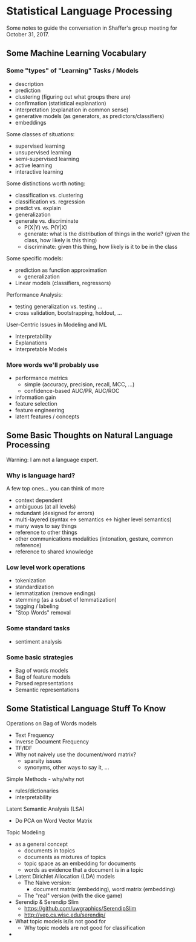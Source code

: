 # Statistical Language Processing
Some notes to guide the conversation in Shaffer's group meeting for October 31, 2017.

## Some Machine Learning Vocabulary

### Some "types" of "Learning" Tasks / Models
+ description
+ prediction 
+ clustering (figuring out what groups there are)
+ confirmation (statistical explanation)
+ interpretation (explanation in common sense)
+ generative models (as generators, as predictors/classifiers)
+ embeddings

Some classes of situations:
+ supervised learning
+ unsupervised learning
+ semi-supervised learning
+ active learning
+ interactive learning

Some distinctions worth noting:
+ classification vs. clustering
+ classification vs. regression
+ predict vs. explain
+ generalization
+ generate vs. discriminate
	+ P(X|Y) vs. P(Y|X)
	+ generate: what is the distribution of things in the world? (given the class, how likely is this thing)
	+ discriminate: given this thing, how likely is it to be in the class

Some specific models:
+ prediction as function approximation
	+ generalization
+ Linear models (classifiers, regressors)

Performance Analysis:
+ testing generalization vs. testing ...
+ cross validation, bootstrapping, holdout, ...

User-Centric Issues in Modeling and ML
+ Interpretability
+ Explanations
+ Interpretable Models

### More words we'll probably use
+ performance metrics
	+ simple (accuracy, precision, recall, MCC, ...)
	+ confidence-based AUC/PR, AUC/ROC
+ information gain
+ feature selection
+ feature engineering
+ latent features / concepts

## Some Basic Thoughts on Natural Language Processing
Warning: I am not a language expert.

### Why is language hard? 
A few top ones... you can think of more
+ context dependent
+ ambiguous (at all levels)
+ redundant (designed for errors)
+ multi-layered (syntax <-> semantics <-> higher level semantics)
+ many ways to say things
+ reference to other things
+ other communications modalities (intonation, gesture, common reference)
+ reference to shared knowledge 

### Low level work operations
+ tokenization
+ standardization
+ lemmatization (remove endings)
+ stemming (as a subset of lemmatization)
+ tagging / labeling
+ "Stop Words" removal

### Some standard tasks
+ sentiment analysis

### Some basic strategies
+ Bag of words models
+ Bag of feature models
+ Parsed representations
+ Semantic representations

## Some Statistical Language Stuff To Know

Operations on Bag of Words models
+ Text Frequency
+ Inverse Document Frequency
+ TF/IDF
+ Why not naively use the document/word matrix?
	+ sparsity issues
	+ synonyms, other ways to say it, ...

Simple Methods - why/why not
+ rules/dictionaries
+ interpretability

Latent Semantic Analysis (LSA)
+ Do PCA on Word Vector Matrix

Topic Modeling
+ as a general concept
	+ documents in topics
	+ documents as mixtures of topics
	+ topic space as an embedding for documents
	+ words as evidence that a document is in a topic
+ Latent Dirichlet Allocation (LDA) models
	+ The Naive version: 
		+ document matrix (embedding), word matrix (embedding)
	+ The "real" version (with the dice game)
+ Serendip & Serendip Slim
	+ https://github.com/uwgraphics/SerendipSlim
	+ http://vep.cs.wisc.edu/serendip/
+ What topic models is/is not good for
	+ Why topic models are not good for classification
+ 
<!--stackedit_data:
eyJoaXN0b3J5IjpbLTE4OTc2ODg2MjZdfQ==
-->